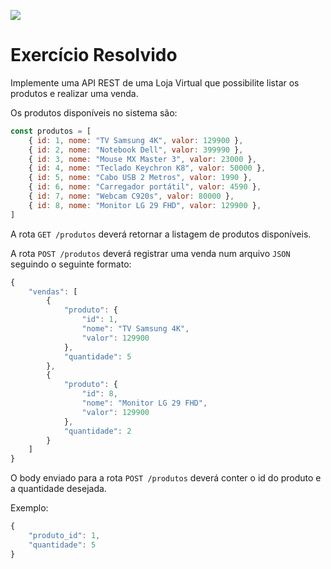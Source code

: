 ![](https://i.imgur.com/xG74tOh.png)

# Exercício Resolvido

Implemente uma API REST de uma Loja Virtual que possibilite listar os produtos e realizar uma venda.

Os produtos disponíveis no sistema são:

```javascript
const produtos = [
    { id: 1, nome: "TV Samsung 4K", valor: 129900 },
    { id: 2, nome: "Notebook Dell", valor: 399990 },
    { id: 3, nome: "Mouse MX Master 3", valor: 23000 },
    { id: 4, nome: "Teclado Keychron K8", valor: 50000 },
    { id: 5, nome: "Cabo USB 2 Metros", valor: 1990 },
    { id: 6, nome: "Carregador portátil", valor: 4590 },
    { id: 7, nome: "Webcam C920s", valor: 80000 },
    { id: 8, nome: "Monitor LG 29 FHD", valor: 129900 },
]
```

A rota `GET /produtos` deverá retornar a listagem de produtos disponíveis.

A rota `POST /produtos` deverá registrar uma venda num arquivo `JSON` seguindo o seguinte formato:

```javascript
{
    "vendas": [
        {
            "produto": {
                "id": 1,
                "nome": "TV Samsung 4K",
                "valor": 129900
            },
            "quantidade": 5
        },
        {
            "produto": {
                "id": 8,
                "nome": "Monitor LG 29 FHD",
                "valor": 129900
            },
            "quantidade": 2
        }
    ]
}
```

O body enviado para a rota `POST /produtos` deverá conter o id do produto e a quantidade desejada.

Exemplo:

```javascript
{
    "produto_id": 1,
    "quantidade": 5
}
```